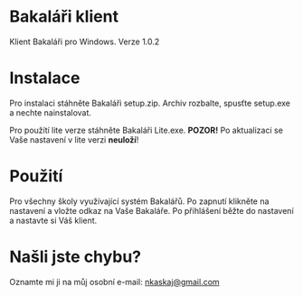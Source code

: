 # Bakaláři klient
Klient Bakaláři pro Windows. Verze 1.0.2
# Instalace
Pro instalaci stáhněte Bakaláři setup.zip. Archiv rozbalte, spusťte setup.exe a nechte nainstalovat.

Pro použítí lite verze stáhněte Bakaláři Lite.exe. **POZOR!** Po aktualizaci se Vaše nastavení v lite verzi **neuloží**!
# Použití
Pro všechny školy využívající systém Bakalářů. Po zapnutí klikněte na nastavení a vložte odkaz na Vaše Bakaláře. Po přihlášení
běžte do nastavení a nastavte si Váš klient.
# Našli jste chybu?
Oznamte mi ji na můj osobní e-mail: nkaskaj@gmail.com

